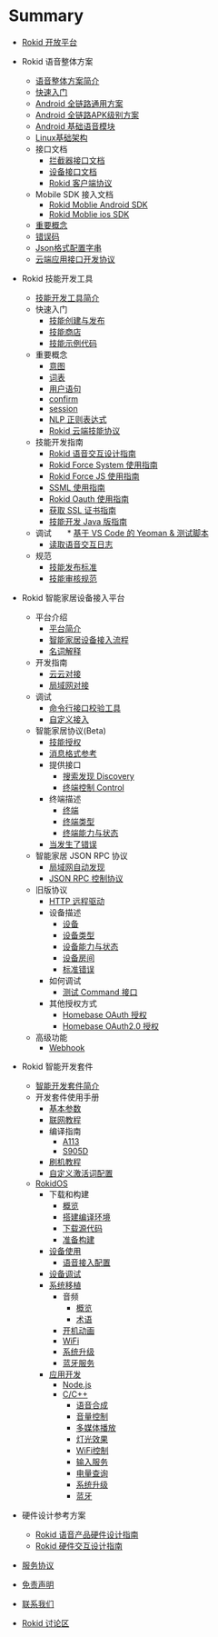 # Summary

* [Rokid 开放平台](README.md)
* Rokid 语音整体方案
    * [语音整体方案简介](5-enableVoice/rokid-vsvy-sdk-docs/introduction.md)
    * [快速入门](5-enableVoice/rokid-vsvy-sdk-docs/rookie-guide/rookie-guide.md) 
    * [Android 全链路通用方案](5-enableVoice/rokid-vsvy-sdk-docs/fullLink/fulllink.md)
    * [Android 全链路APK级别方案](5-enableVoice/rokid-vsvy-sdk-docs/RokidAiSdk/RokidAiSdk.md)
    * [Android 基础语音模块](5-enableVoice/rokid-vsvy-sdk-docs/speechTTS/speechtts.md)
    * [Linux基础架构](5-enableVoice/rokid-vsvy-sdk-docs/linuxsdk/linuxsdk.md)
    * 接口文档
        * [拦截器接口文档](3-ApiReference/rokid-interceptor.md)
        * [设备接口文档](3-ApiReference/open-device-manager.md)
        * [Rokid 客户端协议](3-ApiReference/rokid-client-sdk-doc.md)
    * Mobile SDK 接入文档
        * [Rokid Moblie Android SDK](https://rokid.github.io/mobile-sdk-android-docs/)
        * [Rokid Moblie ios SDK](https://rokid.github.io/mobile-sdk-ios-docs/)
    * [重要概念](5-enableVoice/rokid-vsvy-sdk-docs/important-concept.md)
    * [错误码](5-enableVoice/rokid-vsvy-sdk-docs/common/err_code.md)
    * [Json格式配置字串](5-enableVoice/rokid-vsvy-sdk-docs/common/api_json.md) 
    * [云端应用接口开发协议](3-ApiReference/openvoice-api.md)
* Rokid 技能开发工具
    * [技能开发工具简介](2-RokidDocument/1-SkillsKit/platform-introduction.md)
    * 快速入门
        * [技能创建与发布](2-RokidDocument/1-SkillsKit/getting-started/create-and-pulibsh.md)
        * [技能商店](2-RokidDocument/1-SkillsKit/getting-started/skill-store.md)
        * [技能示例代码](2-RokidDocument/1-SkillsKit/skill-sample.md)
    * 重要概念
        * [意图](2-RokidDocument/1-SkillsKit/important-concept/intend.md)
        * [词表](2-RokidDocument/1-SkillsKit/important-concept/word-list.md)
        * [用户语句](2-RokidDocument/1-SkillsKit/important-concept/usersays.md)
        * [confirm](2-RokidDocument/1-SkillsKit/important-concept/confirm.md)
        * [session](2-RokidDocument/1-SkillsKit/important-concept/session.md)
        * [NLP 正则表达式](2-RokidDocument/1-SkillsKit/important-concept/regular-expression.md)
        * [Rokid 云端技能协议](2-RokidDocument/1-SkillsKit/important-concept/cloud-app-development-protocol_cn.md)
    * 技能开发指南
        * [Rokid 语音交互设计指南](2-RokidDocument/1-SkillsKit/rokid-voice-interaction-guidelines.md)
        * [Rokid Force System 使用指南](2-RokidDocument/1-SkillsKit/rokid-force-system-tutorial.md)
        * [Rokid Force JS 使用指南](2-RokidDocument/1-SkillsKit/rokid-force-js-tutorial.md)
        * [SSML 使用指南](2-RokidDocument/1-SkillsKit/ssml-document.md)
        * [Rokid Oauth 使用指南](2-RokidDocument/1-SkillsKit/rokid-oauth.md)
        * [获取 SSL 证书指南](2-RokidDocument/1-SkillsKit/get-SSL-certificate-tutorial.md)
        * [技能开发 Java 版指南](https://github.com/Rokid/rokid-skill-sample/tree/master/rokid-skill-sample-java)
    * 调试
        * [基于 VS Code 的 Yeoman & 测试脚本](https://github.com/Rokid/generator-rokid/blob/master/generators/rfs)
        * [读取语音交互日志](2-RokidDocument/1-SkillsKit/test-skill-through-device-log.md)
    * 规范
        * [技能发布标准](4-TermsAndAgreements/rokid-skill-release-standard.md)
        * [技能审核规范](4-TermsAndAgreements/rokid-skill-examine-and-verify-standard.md)

* Rokid 智能家居设备接入平台
  * 平台介绍
    * [平台简介](rokid-homebase-docs/README.md)
    * [智能家居设备接入流程](rokid-homebase-docs/intro/flow.md)
    * [名词解释](rokid-homebase-docs/intro/glossary.md)
  * 开发指南
    * [云云对接](rokid-homebase-docs/connect/cloud-to-cloud.md)
    * [局域网对接](rokid-homebase-docs/connect/via-lan.md)
  * 调试
    * [命令行接口校验工具](rokid-homebase-docs/tools/rhome.md)
    * [自定义接入](rokid-homebase-docs/tools/developer-driver.md)
  * 智能家居协议(Beta)
    * [技能授权](rokid-homebase-docs/connect/rfc6749.md)
    * [消息格式参考](rokid-homebase-docs/v2/message-reference.md)
    * 提供接口
        * [搜索发现 Discovery](rokid-homebase-docs/v2/discovery.md)
        * [终端控制 Control](rokid-homebase-docs/v2/control.md)
    * 终端描述
      * [终端](rokid-homebase-docs/v2/endpoint.md)
      * [终端类型](rokid-homebase-docs/v2/endpoint-type.md)
      * [终端能力与状态](rokid-homebase-docs/v2/rokid-interface.md)
    * [当发生了错误](rokid-homebase-docs/v2/error-response.md)
  * 智能家居 JSON RPC 协议
    * [局域网自动发现](rokid-homebase-docs/connect/ssdp-auto-discovery.md)
    * [JSON RPC 控制协议](rokid-homebase-docs/connect/json-rpc-over-tcp.md)
  * 旧版协议
    * [HTTP 远程驱动](rokid-homebase-docs/connect/http-remote-driver.md)
    * 设备描述
      * [设备](rokid-homebase-docs/v1/device/device.md)
      * [设备类型](rokid-homebase-docs/v1/device/type.md)
      * [设备能力与状态](rokid-homebase-docs/v1/device/actions-and-state.md)
      * [设备房间](rokid-homebase-docs/v1/device/room-name.md)
      * [标准错误](rokid-homebase-docs/v1/errors.md)
    * 如何调试
      * [测试 Command 接口](rokid-homebase-docs/tools/oauth-test.md)
    * 其他授权方式
        * [Homebase OAuth 授权](rokid-homebase-docs/v1/oauth.md)
        * [Homebase OAuth2.0 授权](rokid-homebase-docs/v1/OAuth2.0.md)
  * 高级功能
    * [Webhook](rokid-homebase-docs/webhook/index.md)

* Rokid 智能开发套件
    * [智能开发套件简介](rokidos-linux-docs/README.md)
    * 开发套件使用手册
        * [基本参数](rokidos-linux-docs/reference/dev_board/board_list.md)
        * [联网教程](rokidos-linux-docs/source/system_setting/connect_to_internet.md)
        * 编译指南
            * [A113](rokidos-linux-docs/reference/dev_board/amlogic/usermanual_a113.md)
            * [S905D](rokidos-linux-docs/reference/dev_board/amlogic/usermanual_s905d.md)
        * [刷机教程](rokidos-linux-docs/source/downloading_building/burn_image.md)
        * [自定义激活词配置](rokidos-linux-docs/source/system_setting/custom_activation.md)
    * [RokidOS](rokidos-linux-docs/source/getting_started/overview.md)
        * 下载和构建
            * [概览](rokidos-linux-docs/source/downloading_building/requirements.md)
            * [搭建编译环境](rokidos-linux-docs/source/downloading_building/build_env.md)
            * [下载源代码](rokidos-linux-docs/source/downloading_building/downloading_codes.md)
            * [准备构建](rokidos-linux-docs/source/downloading_building/building.md)
        * [设备使用](rokidos-linux-docs/source/system_setting/overview.md)
            * [语音接入配置](rokidos-linux-docs/source/system_setting/openvoice_access_config.md)
        * [设备调试](rokidos-linux-docs/source/develop_debugging/debugging.md)
        * [系统移植](rokidos-linux-docs/porting/overview.md)
            * 音频
                * [概览](rokidos-linux-docs/porting/audio/overview.md)
                * [术语](rokidos-linux-docs/porting/audio/terminology.md)
            * [开机动画](rokidos-linux-docs/porting/bootanim/bootanim.md)
            * [WiFi](rokidos-linux-docs/porting/wifi/wifi.md)
            * [系统升级](rokidos-linux-docs/porting/upgrade/upgrade.md)
            * [蓝牙服务](rokidos-linux-docs/porting/bluetooth/bluetooth.md)
        * [应用开发](rokidos-linux-docs/development/overview.md)
            * [Node.js](rokidos-linux-docs/development/tutorial-nodejs.md)
            * [C/C++](docs/rokidos-linux-docs/development/tutorial-cplusplus.md)
                * [语音合成](rokidos-linux-docs/development/cplusplus/tts.md)
                * [音量控制](rokidos-linux-docs/development/cplusplus/volume_ctrl.md)
                * [多媒体播放](rokidos-linux-docs/development/cplusplus/mediaplayer.md)
                * [灯光效果](rokidos-linux-docs/development/cplusplus/lumenflinger.md)
                * [WiFi控制](rokidos-linux-docs/development/cplusplus/wpa_ctrl.md)
                * [输入服务](rokidos-linux-docs/development/cplusplus/inputflinger.md)
                * [电量查询](rokidos-linux-docs/development/cplusplus/power_ctrl.md)
                * [系统升级](rokidos-linux-docs/development/cplusplus/upgrade.md)
                * [蓝牙](rokidos-linux-docs/development/cplusplus/btflinger.md)
* 硬件设计参考方案
    * [Rokid 语音产品硬件设计指南](2-RokidDocument/2-EnableVoice/rokid-hardware-design-guide.md)
    * [Rokid 硬件交互设计指南](2-RokidDocument/2-EnableVoice/rokid-hardware-ux-design-guidelines.md)
* [服务协议](4-TermsAndAgreements/community-service-agreement.md)
* [免责声明](4-TermsAndAgreements/community-disclaimer.md)
* [联系我们](contact-us.md)
* [Rokid 讨论区](https://developer-forum.rokid.com)
